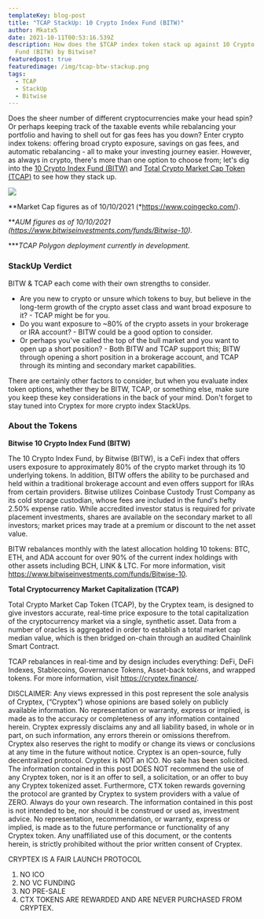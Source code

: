 ```yaml
---
templateKey: blog-post
title: "TCAP StackUp: 10 Crypto Index Fund (BITW)"
author: Mkatx5
date: 2021-10-11T00:53:16.539Z
description: How does the $TCAP index token stack up against 10 Crypto Index
  Fund (BITW) by Bitwise?
featuredpost: true
featuredimage: /img/tcap-btw-stackup.png
tags:
  - TCAP
  - StackUp
  - Bitwise
---
```

Does the sheer number of different cryptocurrencies make your head spin? Or perhaps keeping track of the taxable events while rebalancing your portfolio and having to shell out for gas fees has you down? Enter crypto index tokens: offering broad crypto exposure, savings on gas fees, and automatic rebalancing - all to make your investing journey easier. However, as always in crypto, there's more than one option to choose from; let's dig into the [10 Crypto Index Fund (BITW)](https://www.bitwiseinvestments.com/funds/Bitwise-10) and [Total Crypto Market Cap Token (TCAP)](https://cryptex.finance/) to see how they stack up.

![](/img/stackup_tcap_vs._bitw_infographic_final_draft.png)

\*\*Market Cap figures as of 10/10/2021 (*[](https://www.coingecko.com/)<https://www.coingecko.com/>).

\*\**AUM figures as of 10/10/2021 (*[](https://www.bitwiseinvestments.com/funds/Bitwise-10)*<https://www.bitwiseinvestments.com/funds/Bitwise-10>).*

\*\***TCAP Polygon deployment currently in development.*

### **StackUp Verdict**

BITW & TCAP each come with their own strengths to consider.

* Are you new to crypto or unsure which tokens to buy, but believe in the long-term growth of the crypto asset class and want broad exposure to it? - TCAP might be for you.
* Do you want exposure to ~80% of the crypto assets in your brokerage or IRA account? - BITW could be a good option to consider.
* Or perhaps you've called the top of the bull market and you want to open up a short position? - Both BITW and TCAP support this; BITW through opening a short position in a brokerage account, and TCAP through its minting and secondary market capabilities.

There are certainly other factors to consider, but when you evaluate index token options, whether they be BITW, TCAP, or something else, make sure you keep these key considerations in the back of your mind. Don't forget to stay tuned into Cryptex for more crypto index StackUps.

### About the Tokens

**Bitwise 10 Crypto Index Fund (BITW)**

The 10 Crypto Index Fund, by Bitwise (BITW), is a CeFi index that offers users exposure to approximately 80% of the crypto market through its 10 underlying tokens. In addition, BITW offers the ability to be purchased and held within a traditional brokerage account and even offers support for IRAs from certain providers. Bitwise utilizes Coinbase Custody Trust Company as its cold storage custodian, whose fees are included in the fund's hefty 2.50% expense ratio. While accredited investor status is required for private placement investments, shares are available on the secondary market to all investors; market prices may trade at a premium or discount to the net asset value.

BITW rebalances monthly with the latest allocation holding 10 tokens: BTC, ETH, and ADA account for over 90% of the current index holdings with other assets including BCH, LINK & LTC. For more information, visit [](https://www.bitwiseinvestments.com/funds/Bitwise-10)<https://www.bitwiseinvestments.com/funds/Bitwise-10>.

**Total Cryptocurrency Market Capitalization (TCAP)**

Total Crypto Market Cap Token (TCAP), by the Cryptex team, is designed to give investors accurate, real-time price exposure to the total capitalization of the cryptocurrency market via a single, synthetic asset. Data from a number of oracles is aggregated in order to establish a total market cap median value, which is then bridged on-chain through an audited Chainlink Smart Contract.

TCAP rebalances in real-time and by design includes everything: DeFi, DeFi Indexes, Stablecoins, Governance Tokens, Asset-back tokens, and wrapped tokens. For more information, visit [](https://cryptex.finance/)<https://cryptex.finance/>.

DISCLAIMER: Any views expressed in this post represent the sole analysis of Cryptex, (“Cryptex”) whose opinions are based solely on publicly available information. No representation or warranty, express or implied, is made as to the accuracy or completeness of any information contained herein. Cryptex expressly disclaims any and all liability based, in whole or in part, on such information, any errors therein or omissions therefrom. Cryptex also reserves the right to modify or change its views or conclusions at any time in the future without notice. Cryptex is an open-source, fully decentralized protocol. Cryptex is NOT an ICO. No sale has been solicited. The information contained in this post DOES NOT recommend the use of any Cryptex token, nor is it an offer to sell, a solicitation, or an offer to buy any Cryptex tokenized asset. Furthermore, CTX token rewards governing the protocol are granted by Cryptex to system providers with a value of ZERO. Always do your own research. The information contained in this post is not intended to be, nor should it be construed or used as, investment advice. No representation, recommendation, or warranty, express or implied, is made as to the future performance or functionality of any Cryptex token. Any unaffiliated use of this document, or the contents herein, is strictly prohibited without the prior written consent of Cryptex. 

CRYPTEX IS A FAIR LAUNCH PROTOCOL

1. NO ICO
2. NO VC FUNDING
3. NO PRE-SALE
4. CTX TOKENS ARE REWARDED AND ARE NEVER PURCHASED FROM CRYPTEX.